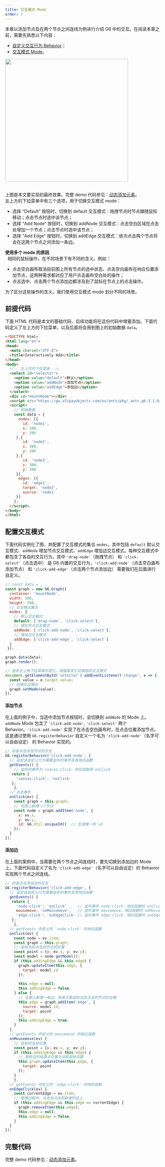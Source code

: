 ```yaml
---
title: 交互模式 Mode
order: 7
---
```


本章以添加节点及在两个节点之间连线为例进行介绍 G6 中的交互。在阅读本章之前，需要先熟悉以下内容：

- [自定义交互行为 Behavior](/zh/docs/manual/advanced/custom-behavior)；
- [交互模式 Mode](/zh/docs/manual/middle/states/mode)。

<img src='https://gw.alipayobjects.com/mdn/rms_f8c6a0/afts/img/A*zwgcTYCrr6sAAAAAAAAAAABkARQnAQ' width=400 />

<br />上图是本文要实现的最终效果。完整 demo 代码参见：[动态添加元素](https://codepen.io/Yanyan-Wang/pen/qBBNaye)。<br />左上方的下拉菜单中有三个选项，用于切换交互模式 mode：

- 选择 “Default” 按钮时，切换到 default 交互模式：拖拽节点时节点跟随鼠标移动；点击节点时选中该节点；
- 选择 “Add Node” 按钮时，切换到 addNode 交互模式：点击空白区域在点击处增加一个节点；点击节点时选中该节点；
- 选择 “Add Edge” 按钮时，切换到 addEdge 交互模式：依次点击两个节点将会在这两个节点之间添加一条边。

**使用多个 mode 的原因**<br />  相同的鼠标操作，在不同场景下有不同的含义。例如：

- 点击空白画布取消目前图上所有节点的选中状态、点击空白画布在响应位置添加节点，这两种需求都对应了用户点击画布空白处的操作；
- 点击选中、点击两个节点添加边都涉及到了鼠标在节点上的点击操作。

为了区分这些操作的含义，我们使用交互模式 mode 划分不同的场景。<br />


## 前提代码
下面 HTML 代码是本文的基础代码，后续功能将在这份代码中增量添加。下面代码定义了左上方的下拉菜单，以及后面将会用到图上的初始数据 `data`。
```html
<!DOCTYPE html>
<html lang="en">
<head>
  <meta charset="UTF-8">
  <title>Interactively Add</title>
</head>
<body>
  <!-- 左上方的下拉菜单 -->
  <select id="selector">
    <option value="default">默认</option>
    <option value="addNode">添加节点</option>
    <option value="addEdge">添加边</option>
  </select>
  <div id="mountNode"></div>
  <script src="https://gw.alipayobjects.com/os/antv/pkg/_antv.g6-3.1.0/build/g6.js"></script>
  <script>
    // 初始数据
  	const data = {
      nodes: [{
        id: 'node1',
        x: 100,
        y: 200
     },{
        id: 'node2',
        x: 300,
        y: 200
     },{
        id: 'node3',
        x: 300,
        y: 300
     }],
      edges: [{
        id: 'edge1',
        target: 'node2',
        source: 'node1'
     }]
    };
  </script>
</body>
</html>
```


## 配置交互模式
下面代码实例化了图，并配置了交互模式的集合 `modes`，其中包括 `default` 默认交互模式、`addNode` 增加节点交互模式、`addEdge` 增加边交互模式。每种交互模式中都包含了各自的交互行为，其中 `'drag-node'`（拖拽节点） 和 `'click-select'`（点击选中） 是 G6 内置的交互行为，`'click-add-node'`（点击空白画布添加节点） 和 `'click-add-edge'`（点击两个节点添加边） 需要我们在后面进行自定义。
```javascript
// const data = ...
const graph = new G6.Graph({
  container: 'mountNode',
  width: 500,
  height: 500,
  // 交互模式集合
  modes: {
    // 默认交互模式
    default: ['drag-node', 'click-select'],
    // 增加节点交互模式
    addNode: ['click-add-node', 'click-select'],
    // 增加边交互模式
    addEdge: ['click-add-edge', 'click-select']
  }
 });

graph.data(data);
graph.render();

// 监听左上角下拉菜单的变化，根据其变化切换图的交互模式
document.getElementById('selector').addEventListener('change', e => {
  const value = e.target.value;
  // 切换交互模式
  graph.setMode(value);
});
```


#### 添加节点
在上面的例子中，当选中添加节点按钮时，会切换到 `addNode` 的 Mode 上。`addNode` Mode 包含了 `'click-add-node'`, `'click-select'` 两个 Behavior。`'click-add-node'` 实现了在点击空白画布时，在点击位置添加节点。这是通过使用 `G6.registerBehavior` 自定义一个名为 `'click-add-node'`（名字可以自由设定） 的 Behavior 实现的。
```javascript
// 封装点击添加节点的交互
G6.registerBehavior('click-add-node', {
  // 设定该自定义行为需要监听的事件及其响应函数
  getEvents() {
    // 监听的事件为 cnavas:click，响应函数是 onClick
   return {
     'canvas:click': 'onClick'
   };
 	},
  // 点击事件
  onClick(ev) {
    const graph = this.graph;
    // 在图上新增一个节点
    const node = graph.addItem('node', {
      x: ev.x,
      y: ev.y,
      id: G6.Util.uniqueId()  // 生成唯一的 id
    });
  }
});
```

#### 添加边
在上面的案例中，当需要在两个节点之间连线时，要先切换到添加边的 Mode 上。下面代码自定义了名为 `'click-add-edge'`（名字可以自由设定）的 Behavior 实现两个节点之间连线。
```javascript
// 封装点击添加边的交互
G6.registerBehavior('click-add-edge', {
  // 设定该自定义行为需要监听的事件及其响应函数
  getEvents() {
   return {
     'node:click': 'onClick' ,   // 监听事件 node:click，响应函数时 onClick
     mousemove: 'onMousemove',   // 监听事件 mousemove，响应函数时 onMousemove
     'edge:click': 'onEdgeClick' // 监听事件 edge:click，响应函数时 onEdgeClick
   };
 	},
  // getEvents 中定义的 'node:click' 的响应函数
  onClick(ev) {
    const node = ev.item;
    const graph = this.graph;
    // 鼠标当前点击的节点的位置
    const point = {x: ev.x, y: ev.y};
    const model = node.getModel();
    if (this.addingEdge && this.edge) {
      graph.updateItem(this.edge, {
        target: model.id
      });
      
      this.edge = null;
      this.addingEdge = false;
    } else {
      // 在图上新增一条边，结束点是鼠标当前点击的节点的位置
      this.edge = graph.addItem('edge', {
        source: model.id,
        target: point
      });
      this.addingEdge = true;
    }
  },
  // getEvents 中定义的 mousemove 的响应函数
  onMousemove(ev) {
    // 鼠标的当前位置
  	const point = {x: ev.x, y: ev.y};
    if (this.addingEdge && this.edge) {
      // 更新边的结束点位置为当前鼠标位置
      this.graph.updateItem(this.edge, {
        target: point
      });
    }
	},
  // getEvents 中定义的 'edge:click' 的响应函数
  onEdgeClick(ev) {
    const currentEdge = ev.item;
    // 拖拽过程中，点击会点击到新增的边上
    if (this.addingEdge && this.edge == currentEdge) {
      graph.removeItem(this.edge);
      this.edge = null;
      this.addingEdge = false;
    }
  }
});
```

## 完整代码
完整 demo 代码参见：[动态添加元素](https://codepen.io/Yanyan-Wang/pen/qBBNaye)。
